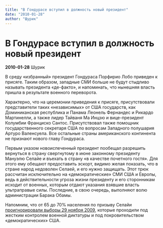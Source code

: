 ```yaml
---
title: "В Гондурасе вступил в должность новый президент"
date: "2010-01-28"
author: "Шурик"
---
```


# В Гондурасе вступил в должность новый президент

**2010-01-28** Шурик

В среду «избранный» президент Гондураса Порфирио Лобо приведен к присяге. Таким образом, западные СМИ больше не будут стыдливо называть президента «де-факто», и напоминать, что нынешняя власть пришла в результате военного переворота.

Характерно, что на церемонии приведения к присяге, присутствовали представители таких «независимых» от США государств, как Доминиканская республика и Панама Леонель Фернандес и Рикардо Мартинелли, а также лидер Тайваня Ма Инцзю и вице-президент Колумбии Франциско Сантос. Присутствовал также помощник государственного секретаря США по вопросам Западного полушария Артуро Валенсуела. Все остальные страны американского континента не признают нового главу Гондураса.

Первым указом новоиспеченный президент пообещал разрешить вернуться в страну свергнутому в июне законному президенту Мануэлю Селайе и въехать в страну «в качестве почетного гостя». Для этого ему обещают предоставить эскорт, видимо желая показать, что в стране народ недоволен Селаей, и его нужно защищать. Этот трюк рассчитан исключительно на «демократические» СМИ США и Европы, ведь в действительности угроза жизни президенту и его сторонникам исходит от военных, которым отдают указания взявшие власть ультраправые силы. Последние, в свою очередь, выполняют волю администрации Барака Обамы.

Напомним, что от 65 до 70% населения по призыву Селайи [проигнорировали выборы 29 ноября 2009](/1685.html), которые проходили под жестким контролем военной диктатуры и под покровительством «демократических» США.